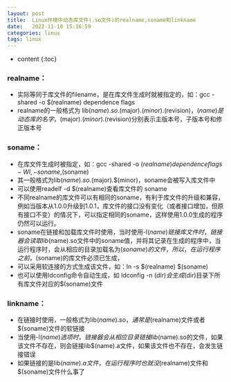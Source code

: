```yaml
---
layout: post
title:  Linux环境中动态库文件(.so文件)的realname,soname和linkname
date:   2022-11-10 15:16:59
categories: linux
tags: linux
---
```


* content
{:toc}

### realname：
- 实际等同于库文件的filename，是在库文件生成时就被指定的，如：gcc -shared -o $(realname) dependence flags
- realname的一般格式为 lib$(name).so.$(major).$(minor).$(revision)，$(name)是动态库的名字，$(major).$(minor).$(revision)分别表示主版本号，子版本号和修正版本号

### soname：
- 在库文件生成时被指定，如：gcc -shared -o $(realname) dependence flags -Wl,-soname,$(soname)
- 其一般格式为lib$(name).so.$(major).$(minor)，soname会被写入库文件中
- 可以使用readelf -d $(realname)查看库文件的 soname
- 不同realname的库文件可以有相同的soname，有利于库文件的升级和兼容，例如当版本从1.0.0升级到1.0.1，库文件的接口没有变化（或者接口增加，但原有接口不变）的情况下，可以指定相同的soname，这样使用1.0.0生成的程序仍然可以运行。
- soname在链接和加载库文件时使用，当时使用-l$(name)链接库文件时，链接器会读取lib$(name).so文件中的soname值，并将其记录在生成的程序中，当运行程序时，会从相应的目录加载名为$(soname)的文件，所以，在运行程序之前，$(soname)的库文件必须已生成，
- 可以采用软连接的方式生成该文件，如：ln -s $(realname) $(soname)
- 也可以使用ldconfig命令自动生成，如 ldconfig -n $(dir) 会生成$(dir)目录下所有库文件对应的$(soname)文件

### linkname：
- 在链接时使用，一般格式为lib$(name).so，通常是$(realname)文件或者$(soname)文件的软链接
- 当使用-l$(name)选项时，链接器会从相应目录链接lib$(name).so的文件，如果该文件不存在，则会链接lib$(name).a文件，如果该文件也不存在，会发生链接错误
- 如果链接的是lib$(name).a文件，在运行程序时也就没$(realname)文件和$(soname)文件什么事了


